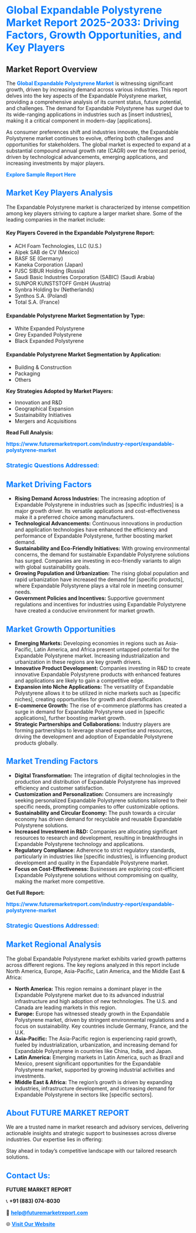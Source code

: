 <h1 style="color: #007BFF;">Global Expandable Polystyrene Market Report 2025-2033: Driving Factors, Growth Opportunities, and Key Players</h1>

<section id="overview">
<h2>Market Report Overview</h2>
<p>The <a href="https://www.futuremarketreport.com/industry-report/expandable-polystyrene-market" style="color: #007BFF; text-decoration: none;"><strong>Global Expandable Polystyrene Market</strong></a> is witnessing significant growth, driven by increasing demand across various industries. This report delves into the key aspects of the Expandable Polystyrene market, providing a comprehensive analysis of its current status, future potential, and challenges. The demand for Expandable Polystyrene has surged due to its wide-ranging applications in industries such as [insert industries], making it a critical component in modern-day [applications].</p>
<p>As consumer preferences shift and industries innovate, the Expandable Polystyrene market continues to evolve, offering both challenges and opportunities for stakeholders. The global market is expected to expand at a substantial compound annual growth rate (CAGR) over the forecast period, driven by technological advancements, emerging applications, and increasing investments by major players.</p>
</section>

<section id="overview">
<p><a href="https://www.futuremarketreport.com/request-sample/reportId=88073" style="color: #007BFF; text-decoration: none;"><strong>Explore Sample Report Here</strong></a></p>
</section>

<section id="key-players">
<h2 style="color: #007BFF;">Market Key Players Analysis</h2>
<p>The Expandable Polystyrene market is characterized by intense competition among key players striving to capture a larger market share. Some of the leading companies in the market include:</p>
<h4>Key Players Covered in the Expandable Polystyrene Report:</h4>
<ul><li>ACH Foam Technologies, LLC (U.S.)</li><li>Alpek SAB de CV (Mexico)</li><li>BASF SE (Germany)</li><li>Kaneka Corporation (Japan)</li><li>PJSC SIBUR Holding (Russia)</li><li>Saudi Basic Industries Corporation (SABIC) (Saudi Arabia)</li><li>SUNPOR KUNSTSTOFF GmbH (Austria)</li><li>Synbra Holding bv (Netherlands)</li><li>Synthos S.A. (Poland)</li><li>Total S.A. (France)</li></ul>
<h4>Expandable Polystyrene Market Segmentation by Type:</h4>
<ul><li>White Expanded Polystyrene</li><li>Grey Expanded Polystyrene</li><li>Black Expanded Polystyrene</li></ul>

<h4>Expandable Polystyrene Market Segmentation by Application:</h4>
<ul><li>Building &amp; Construction</li><li>Packaging</li><li>Others</li></ul>
<p><strong>Key Strategies Adopted by Market Players:</strong></p>
<ul>
<li>Innovation and R&D</li>
<li>Geographical Expansion</li>
<li>Sustainability Initiatives</li>
<li>Mergers and Acquisitions</li>
</ul>
</section>

<section>
<p><strong>Read Full Analysis: </strong></p><a href="https://www.futuremarketreport.com/industry-report/expandable-polystyrene-market" style="color: #007BFF; text-decoration: none;"><strong>https://www.futuremarketreport.com/industry-report/expandable-polystyrene-market</strong></a>
<h3 style="color: #007BFF;">Strategic Questions Addressed:</h3>
</section>

<section id="driving-factors">
<h2 style="color: #007BFF;">Market Driving Factors</h2>
<ul>
<li><strong>Rising Demand Across Industries:</strong> The increasing adoption of Expandable Polystyrene in industries such as [specific industries] is a major growth driver. Its versatile applications and cost-effectiveness make it a preferred choice among manufacturers.</li>
<li><strong>Technological Advancements:</strong> Continuous innovations in production and application technologies have enhanced the efficiency and performance of Expandable Polystyrene, further boosting market demand.</li>
<li><strong>Sustainability and Eco-Friendly Initiatives:</strong> With growing environmental concerns, the demand for sustainable Expandable Polystyrene solutions has surged. Companies are investing in eco-friendly variants to align with global sustainability goals.</li>
<li><strong>Growing Population and Urbanization:</strong> The rising global population and rapid urbanization have increased the demand for [specific products], where Expandable Polystyrene plays a vital role in meeting consumer needs.</li>
<li><strong>Government Policies and Incentives:</strong> Supportive government regulations and incentives for industries using Expandable Polystyrene have created a conducive environment for market growth.</li>
</ul>
</section>

<section id="growth-opportunities">
<h2 style="color: #007BFF;">Market Growth Opportunities</h2>
<ul>
<li><strong>Emerging Markets:</strong> Developing economies in regions such as Asia-Pacific, Latin America, and Africa present untapped potential for the Expandable Polystyrene market. Increasing industrialization and urbanization in these regions are key growth drivers.</li>
<li><strong>Innovative Product Development:</strong> Companies investing in R&D to create innovative Expandable Polystyrene products with enhanced features and applications are likely to gain a competitive edge.</li>
<li><strong>Expansion into Niche Applications:</strong> The versatility of Expandable Polystyrene allows it to be utilized in niche markets such as [specific niches], creating opportunities for growth and diversification.</li>
<li><strong>E-commerce Growth:</strong> The rise of e-commerce platforms has created a surge in demand for Expandable Polystyrene used in [specific applications], further boosting market growth.</li>
<li><strong>Strategic Partnerships and Collaborations:</strong> Industry players are forming partnerships to leverage shared expertise and resources, driving the development and adoption of Expandable Polystyrene products globally.</li>
</ul>
</section>

<section id="trending-factors">
<h2 style="color: #007BFF;">Market Trending Factors</h2>
<ul>
<li><strong>Digital Transformation:</strong> The integration of digital technologies in the production and distribution of Expandable Polystyrene has improved efficiency and customer satisfaction.</li>
<li><strong>Customization and Personalization:</strong> Consumers are increasingly seeking personalized Expandable Polystyrene solutions tailored to their specific needs, prompting companies to offer customizable options.</li>
<li><strong>Sustainability and Circular Economy:</strong> The push towards a circular economy has driven demand for recyclable and reusable Expandable Polystyrene solutions.</li>
<li><strong>Increased Investment in R&D:</strong> Companies are allocating significant resources to research and development, resulting in breakthroughs in Expandable Polystyrene technology and applications.</li>
<li><strong>Regulatory Compliance:</strong> Adherence to strict regulatory standards, particularly in industries like [specific industries], is influencing product development and quality in the Expandable Polystyrene market.</li>
<li><strong>Focus on Cost-Effectiveness:</strong> Businesses are exploring cost-efficient Expandable Polystyrene solutions without compromising on quality, making the market more competitive.</li>
</ul>
</section>

<section>
<p><strong>Get Full Report: </strong></p><a href="https://www.futuremarketreport.com/industry-report/expandable-polystyrene-market" style="color: #007BFF; text-decoration: none;"><strong>https://www.futuremarketreport.com/industry-report/expandable-polystyrene-market</strong></a>
<h3 style="color: #007BFF;">Strategic Questions Addressed:</h3>
</section>


<section id="regional-analysis">
<h2 style="color: #007BFF;">Market Regional Analysis</h2>
<p>The global Expandable Polystyrene market exhibits varied growth patterns across different regions. The key regions analyzed in this report include North America, Europe, Asia-Pacific, Latin America, and the Middle East & Africa:</p>
<ul>
<li><strong>North America:</strong> This region remains a dominant player in the Expandable Polystyrene market due to its advanced industrial infrastructure and high adoption of new technologies. The U.S. and Canada are leading markets in this region.</li>
<li><strong>Europe:</strong> Europe has witnessed steady growth in the Expandable Polystyrene market, driven by stringent environmental regulations and a focus on sustainability. Key countries include Germany, France, and the U.K.</li>
<li><strong>Asia-Pacific:</strong> The Asia-Pacific region is experiencing rapid growth, fueled by industrialization, urbanization, and increasing demand for Expandable Polystyrene in countries like China, India, and Japan.</li>
<li><strong>Latin America:</strong> Emerging markets in Latin America, such as Brazil and Mexico, present significant opportunities for the Expandable Polystyrene market, supported by growing industrial activities and investments.</li>
<li><strong>Middle East & Africa:</strong> The region’s growth is driven by expanding industries, infrastructure development, and increasing demand for Expandable Polystyrene in sectors like [specific sectors].</li>
</ul>
</section>

<footer>
<h2 style="color: #007BFF;">About FUTURE MARKET REPORT</h2>
<p>We are a trusted name in market research and advisory services, delivering actionable insights and strategic support to businesses across diverse industries. Our expertise lies in offering:</p>

<p>Stay ahead in today’s competitive landscape with our tailored research solutions.</p>

<h2 style="color: #007BFF;">Contact Us:</h2>
<p><strong>FUTURE MARKET REPORT</strong></p>
<p>📞 <strong>+91 (883) 074-8030</strong></p>
<p>📧 <strong><a href="mailto:help@futuremarketreport.com" style="color: #007BFF;">help@futuremarketreport.com</a></strong></p>
<p>🌐 <strong><a href="https://www.futuremarketreport.com/" style="color: #007BFF;">Visit Our Website</a></strong></p>
</footer>